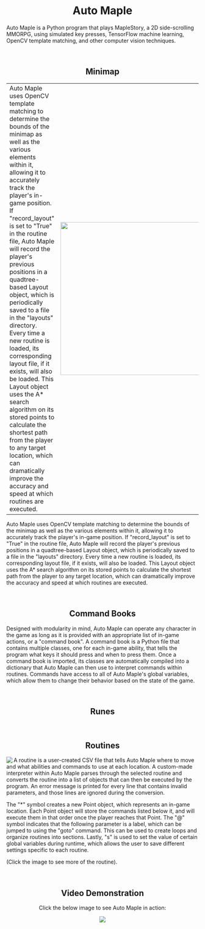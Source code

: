 







<h1 align="center">
  Auto Maple
</h1>

Auto Maple is a Python program that plays MapleStory, a 2D side-scrolling MMORPG, using simulated key presses, TensorFlow machine learning, OpenCV template matching, and other computer vision techniques.

<br />






<h2 align="center">
  Minimap
</h2>

<table align="center" border="0">
 <tr>
    <td width="600px">
      Auto Maple uses OpenCV template matching to determine the bounds of the minimap as well as the various elements within it, allowing it to accurately track
      the player's in-game position. If "record_layout" is set to "True" in the routine file, Auto Maple will record the player's previous positions in a quadtree-based Layout
      object, which is periodically saved to a file in the "layouts" directory. Every time a new routine is loaded, its corresponding layout file, if it exists, will also be
      loaded. This Layout object uses the A* search algorithm on its stored points to calculate the shortest path from the player to any target location, which can dramatically
      improve the accuracy and speed at which routines are executed.
    </td>
    <td>
      <img align="center" src="https://user-images.githubusercontent.com/69165598/123177212-b16f0700-d439-11eb-8a21-8b414273f1e1.gif" width="400"/>
    </td>
 </tr>
</table>

Auto Maple uses OpenCV template matching to determine the bounds of the minimap as well as the various elements within it, allowing it to accurately track
the player's in-game position. If "record_layout" is set to "True" in the routine file, Auto Maple will record the player's previous positions in a quadtree-based Layout object, which is periodically saved to a file in the "layouts" directory. Every time a new routine is loaded, its corresponding layout file, if it exists, will also be loaded. This Layout object uses the A* search algorithm on its stored points to calculate the shortest path from the player to any target location, which can dramatically improve the accuracy and speed at which routines are executed.

<br clear="right"/>






<h2 align="center">
  Command Books
</h2>

Designed with modularity in mind, Auto Maple can operate any character in the game as long as it is provided with an appropriate list of in-game actions, or a "command book". A command book is a Python file that contains multiple classes, one for each in-game ability, that tells the program what keys it should press and when to press them. Once a command book is imported, its classes are automatically compiled into a dictionary that Auto Maple can then use to interpret commands within routines. Commands have access to all of Auto Maple's global variables, which allow them to change their behavior based on the state of the game.

<br clear="left"/>






<h2 align="center">
  Runes
</h2>


<br clear="right"/>






<h2 align="center">
  Routines
</h2>

<p>
  <a href="https://user-images.githubusercontent.com/69165598/123182117-9d300780-d443-11eb-890b-c11edbe5f1d0.jpg">
    <img align="left" src="https://user-images.githubusercontent.com/69165598/123300035-fa24cf80-d4ce-11eb-8d43-eae94fa2a914.jpg"/>
  </a>
</p>

A routine is a user-created CSV file that tells Auto Maple where to move and what abilities and commands to use at each location. A custom-made interpreter within Auto Maple parses through the selected routine and converts the routine into a list of objects that can then be executed by the program. An error message is printed for every line that contains invalid parameters, and those lines are ignored during the conversion.

The "\*" symbol creates a new Point object, which represents an in-game location. Each Point object will store the commands listed below it, and will execute them in that order once the player reaches that Point. The "@" symbol indicates that the following parameter is a label, which can be jumped to using the "goto" command. This can be used to create loops and organize routines into sections. Lastly, "s" is used to set the value of certain global variables during runtime, which allows the user to save different settings specific to each routine.

(Click the image to see more of the routine).

<br clear="left"/>







<h2 align="center">
  Video Demonstration
</h2>

<p align="center">
  Click the below image to see Auto Maple in action:
</p>

<p align="center">
  <a href="https://www.youtube.com/watch?v=qs8Nw55edhg">
    <img src="https://img.youtube.com/vi/qs8Nw55edhg/0.jpg"/>
  </a>
</p>
